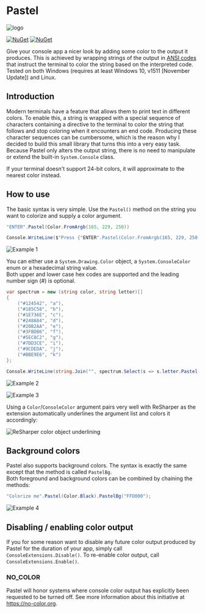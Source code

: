 # Pastel

![logo](https://raw.githubusercontent.com/silkfire/Pastel/master/img/logo.png)

[![NuGet](https://img.shields.io/nuget/dt/Pastel.svg)](https://www.nuget.org/packages/Pastel)
[![NuGet](https://img.shields.io/nuget/v/Pastel.svg)](https://www.nuget.org/packages/Pastel)

Give your console app a nicer look by adding some color to the output it produces. 
This is achieved by wrapping strings of the output in [ANSI codes](https://www.jerriepelser.com/blog/using-ansi-color-codes-in-net-console-apps/) that instruct the terminal to color the string based on the interpreted code. Tested on both Windows (requires at least Windows 10, v1511 [November Update]) and Linux.

## Introduction

Modern terminals have a feature that allows them to print text in different colors. To enable this, a string is wrapped with a special sequence of characters containing a directive to the terminal to color the string that follows and stop coloring when it encounters an end code. Producing these character sequences can be cumbersome, which is the reason why I decided to build this small library that turns this into a very easy task.  
Because Pastel only alters the output string, there is no need to manipulate or extend the built-in `System.Console` class.

If your terminal doesn't support 24-bit colors, it will approximate to the nearest color instead.


## How to use

The basic syntax is very simple. Use the `Pastel()` method on the string you want to colorize and supply a color argument.

```cs
"ENTER".Pastel(Color.FromArgb(165, 229, 250))

Console.WriteLine($"Press {"ENTER".Pastel(Color.FromArgb(165, 229, 250))} to continue");
```
![Example 1](https://raw.githubusercontent.com/silkfire/Pastel/master/img/example1.png)

You can either use a `System.Drawing.Color` object, a `System.ConsoleColor` enum or a hexadecimal string value.  
Both upper and lower case hex codes are supported and the leading number sign (#) is optional. 


```cs
var spectrum = new (string color, string letter)[]
{
    ("#124542", "a"),
    ("#185C58", "b"),
    ("#1E736E", "c"),
    ("#248A84", "d"),
    ("#20B2AA", "e"),
    ("#3FBDB6", "f"),
    ("#5EC8C2", "g"),
    ("#7DD3CE", "i"),
    ("#9CDEDA", "j"),
    ("#BBE9E6", "k")
};

Console.WriteLine(string.Join("", spectrum.Select(s => s.letter.Pastel(s.color))));
```
![Example 2](https://raw.githubusercontent.com/silkfire/Pastel/master/img/example2.png)  

![Example 3](https://raw.githubusercontent.com/silkfire/Pastel/master/img/example3.png)

Using a `Color`/`ConsoleColor` argument pairs very well with ReSharper as the extension automatically underlines the argument list and colors it accordingly:

![ReSharper color object underlining](https://raw.githubusercontent.com/silkfire/Pastel/master/img/resharper-coloring.png)


## Background colors

Pastel also supports background colors. The syntax is exactly the same except that the method is called `PastelBg`.  
Both foreground and background colors can be combined by chaining the methods:

```cs
"Colorize me".Pastel(Color.Black).PastelBg("FFD000");
```

![Example 4](https://raw.githubusercontent.com/silkfire/Pastel/master/img/example4.png)

## Disabling / enabling color output

If you for some reason want to disable any future color output produced by Pastel for the duration of your app, simply call `ConsoleExtensions.Disable()`. To re-enable color output, call `ConsoleExtensions.Enable()`.

### NO_COLOR

Pastel will honor systems where console color output has explicitly been requested to be turned off. See more information about this initiative at https://no-color.org.
